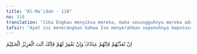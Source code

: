 ```yaml
---
title: "Al-Ma'idah - 118"
no: 118
translation: "Jika Engkau menyiksa mereka, maka sesungguhnya mereka adalah hamba-hamba-Mu, dan jika Engkau mengampuni mereka, sesungguhnya Engkaulah Yang Mahaperkasa, Mahabijaksana.”"
tafsir: "Ayat ini menerangkan bahwa Isa menyerahkan sepenuhnya keputusan atas orang-orang Nasrani itu kepada Allah, dan beliau berlepas tangan dari tanggung jawab atas perbuatan mereka, karena beliau sudah menyampaikan seruannya sesuai dengan perintah Allah, yaitu mengesakan-Nya serta mengkhususkan ibadah kepada-Nya. Allah akan menjatuhkan hukuman kepada mereka sesuai dengan perbuatan mereka. Dialah yang mengetahui siapa di antara mereka yang tetap dalam tauhid dan siapa yang musyrik, siapa pula yang taat dan siapa yang ingkar, siapa yang saleh dan yang fasik. Jika Allah menjatuhkan azab atas mereka, maka azab itu jatuh kepada orang yang memang patut menerima azab. Mereka itu adalah hamba-hamba Allah, seharusnya mereka itu menyembah Allah, tidak menyembah selain Allah. Jika Allah memberikan pengampunan kepada mereka, maka pengampunan itu diberikan-Nya kepada mereka yang patut diberi-Nya dan yang patut menerimanya. Allah Mahakuasa dan berwenang dalam mengurusi segala perkara, tidak ada orang lain yang turut mengurusinya. Allah Mahabijaksana dalam menentukan keputusan atas perkara itu, dan Dia Maha Mengetahui siapakah di antara orang-orang Nasrani yang telah menjadi musyrik dan siapa pula yang masih dalam agama tauhid.\n\nMereka yang menjadi musyrik, tidak ada ampunan bagi dosa mereka. Firman Allah:\n\nSesungguhnya Allah tidak akan mengampuni (dosa) karena mempersekutukan-Nya (syirik), dan Dia mengampuni apa (dosa) yang selain (syirik) itu bagi siapa yang Dia kehendaki. (an-Nisa'/4: 48)\n\nSejak permulaan abad masehi, sudah banyak aliran dalam kepercayaan yang tumbuh di kalangan penganut agama Nasrani. Sehingga banyak perselisihan yang timbul di antara mereka, maka semuanya terserah kepada Allah diazab atau diampuni di antara hamba-hamba-Nya sesuai dengan kehendak-Nya."
---
```


اِنْ تُعَذِّبْهُمْ فَاِنَّهُمْ عِبَادُكَ ۚوَاِنْ تَغْفِرْ لَهُمْ فَاِنَّكَ اَنْتَ الْعَزِيْزُ الْحَكِيْمُ 

